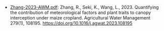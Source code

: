 - [Zhang-2023-AWM.pdf](Zhang-2023-AWM.pdf): Zhang, R., Seki, K., Wang, L., 2023. Quantifying the contribution of meteorological factors and plant traits to canopy interception under maize cropland. Agricultural Water Management 279(1), 108195. https://doi.org/10.1016/j.agwat.2023.108195
